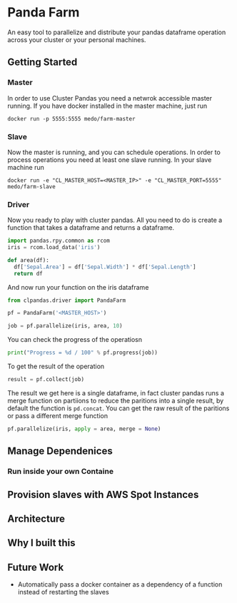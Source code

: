 # Panda Farm

An easy tool to parallelize and distribute your pandas dataframe operation across your cluster or your personal machines.

## Getting Started

### Master

In order to use Cluster Pandas you need a netwrok accessible master running. If you have docker installed in the master machine, just run

`docker run -p 5555:5555 medo/farm-master`

### Slave

Now the master is running, and you can schedule operations. In order to process operations you need at least one slave running. In your slave machine run

`docker run -e "CL_MASTER_HOST=<MASTER_IP>" -e "CL_MASTER_PORT=5555"  medo/farm-slave`

### Driver

Now you ready to play with cluster pandas. All you need to do is create a function that takes a dataframe and returns a dataframe.

```python
import pandas.rpy.common as rcom
iris = rcom.load_data('iris')

def area(df):
  df['Sepal.Area'] = df['Sepal.Width'] * df['Sepal.Length']
  return df

```

And now run your function on the iris dataframe

```python
from clpandas.driver import PandaFarm

pf = PandaFarm('<MASTER_HOST>')

job = pf.parallelize(iris, area, 10)

```

You can check the progress of the operatiosn

```python
print("Progress = %d / 100" % pf.progress(job))
```

To get the result of the operation

```python
result = pf.collect(job)
```

The result we get here is a single dataframe, in fact cluster pandas runs a merge function on partiions to reduce the paritions into a single result, by default the function is `pd.concat`. You can get the raw result of the paritions or pass a different merge function

```python
pf.parallelize(iris, apply = area, merge = None)

```

## Manage Dependenices

### Run inside your own Containe

## Provision slaves with AWS Spot Instances


## Architecture

## Why I built this

## Future Work

- Automatically pass a docker container as a dependency of a function instead of restarting the slaves
